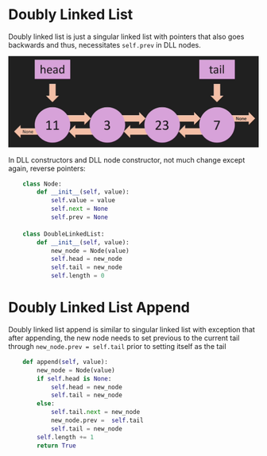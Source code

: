# Doubly Linked List

Doubly linked list is just a singular linked list with pointers that also goes backwards and thus, necessitates `self.prev` in DLL nodes.

![Doubly Linked List](./doubly_linked_list.png)

In DLL constructors and DLL node constructor, not much change except again, reverse pointers:

```python
    class Node:
        def __init__(self, value):
            self.value = value
            self.next = None
            self.prev = None

    class DoubleLinkedList:
        def __init__(self, value):
            new_node = Node(value)
            self.head = new_node
            self.tail = new_node
            self.length = 0
```

# Doubly Linked List Append

Doubly linked list append is similar to singular linked list with exception that after appending, the new node needs to set previous to the current tail through `new_node.prev = self.tail` prior to setting itself as the tail

```python
    def append(self, value):
        new_node = Node(value)
        if self.head is None:
            self.head = new_node
            self.tail = new_node
        else:
            self.tail.next = new_node
            new_node.prev =  self.tail
            self.tail = new_node
        self.length += 1
        return True
```
